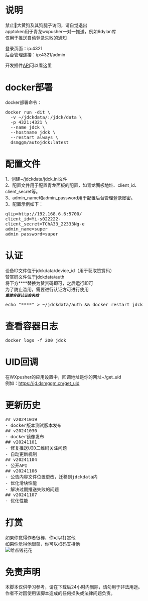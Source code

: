 # 说明
禁止🚫大黄狗及其狗腿子访问，请自觉退出  
apptoken用于青龙wxpusher一对一推送，例如6dylan库  
仅用于推送自动登录失败的通知  
  
登录页面：ip:4321  
后台管理连接：ip:4321/admin  

开发插件[API](https://github.com/dsmggm/svjdck/blob/main/README_API.md)可以看这里  
# docker部署
docker部署命令：  
<pre>
docker run -dit \
  -v ~/jdckdata/:/jdck/data \
  -p 4321:4321 \
  --name jdck \
  --hostname jdck \
  --restart always \
  dsmggm/autojdck:latest
</pre>

# 配置文件
1、创建~/jdckdata/jdck.ini文件  
2、配置文件用于配置青龙面板的配置，如青龙面板地址、client_id、client_secret等。  
3、admin_name和admin_password用于配置后台管理登录账密。  
3、配置示例如下：  
<pre>
qlip=http://192.168.6.6:5700/
client_id=Yi-s022222-
client_secret=TChA33_22333Ng-e
admin_name=super
admin_password=super
</pre>

# 认证
设备ID文件位于jdckdata/device_id（用于获取赞赏码）  
赞赏码文件位于jdckdata/auth  
将下方****替换为赞赏码即可，之后运行即可  
为了防止滥用，需要进行认证方可进行使用  
_**`重建容器认证会失效`**_  
<pre>
echo "****" > ~/jdckdata/auth && docker restart jdck
</pre>

# 查看容器日志
<pre>
docker logs -f 200 jdck
</pre>

# UID回调
在WXpusher的应用设置中，回调地址是你的网址+/get_uid  
例如：https://jd.dsmggm.cn/get_uid  

# 更新历史
<pre>
## v20241019
- docker版本测试版本发布
## v20241030
- docker镜像发布
## v20241101
- 修复推送UID二维码关注问题
- 自动更新机制
## v20241104
- 公开API
## v20241106
- 公告内容文件位置更改，迁移到jdckdata内
- 优化滑块性能
- 解决过期推送失败的问题
## v20241107
- 优化性能
</pre>

# 打赏  
如果你觉得作者很棒，你可以打赏他  
如果你觉得他很菜，你可以扫码支持他  
![给点钱花花](get_me_some_money.jpg)  

# 免责声明  
本脚本仅供学习参考，请在下载后24小时内删除，请勿用于非法用途。  
作者不对因使用该脚本造成的任何损失或法律问题负责。  
